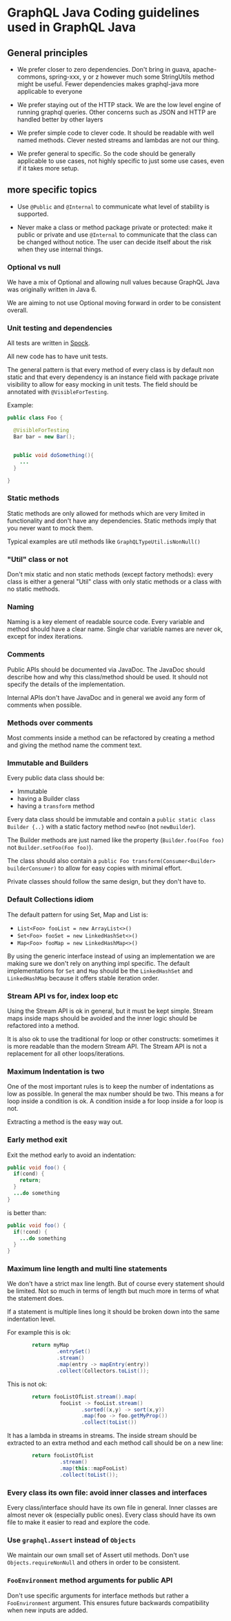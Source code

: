 # GraphQL Java Coding guidelines used in GraphQL Java


## General principles

- We prefer closer to zero dependencies. Don't bring in guava, apache-commons, spring-xxx, y or z however much some StringUtils method might be useful. Fewer dependencies makes graphql-java more applicable to everyone

- We prefer staying out of the HTTP stack. We are the low level engine of running graphql queries. Other concerns such as JSON and HTTP are handled better by other layers

- We prefer simple code to clever code. It should be readable with well named methods. Clever nested streams and lambdas are not our thing.

- We prefer general to specific. So the code should be generally applicable to use cases, not highly specific to just some use cases, even if it takes more setup.


## more specific topics

- Use `@Public` and `@Internal` to communicate what level of stability is supported. 

- Never make a class or method package private or protected: 
make it public or private and use `@Internal` to communicate that the class can be changed without notice. 
The user can decide itself about the risk when they use internal things.

### Optional vs null
We have a mix of Optional and allowing null values because GraphQL Java was originally written in Java 6.

We are aiming to not use Optional moving forward in order to be consistent overall.

### Unit testing and dependencies
All tests are written in [Spock](http://spockframework.org).

All new code has to have unit tests. 

The general pattern is that every method of every class is by default non static and that every dependency is an instance field with package private visibility 
to allow for easy mocking in unit tests. The field should be annotated with `@VisibleForTesting`.

Example:

```java
public class Foo {

  @VisibleForTesting
  Bar bar = new Bar();


  public void doSomething(){
    ...
  }

} 

```

### Static methods 
Static methods are only allowed for methods which are very limited in functionality and don't have any dependencies. 
Static methods imply that you never want to mock them.

Typical examples are util methods like `GraphQLTypeUtil.isNonNull()` 

### "Util" class or not
Don't mix static and non static methods (except factory methods): 
every class is either a general "Util" class with only static methods or a class with no static methods.


### Naming
Naming is a key element of readable source code. 
Every variable and method should have a clear name. Single char variable names are never ok, except for index iterations.

### Comments
Public APIs should be documented via JavaDoc. The JavaDoc should describe how and why this class/method should be used. It should not specify the details of the implementation.

Internal APIs don't have JavaDoc and in general we avoid any form of comments when possible.

### Methods over comments
Most comments inside a method can be refactored by creating a method and giving the method name the comment text.

### Immutable and Builders
Every public data class should be:

- Immutable 
- having a Builder class 
- having a `transform` method


Every data class should be immutable and contain a `public static class Builder {..}` with a static factory method `newFoo` (not `newBuilder`).

The Builder methods are just named like the property (`Builder.foo(Foo foo)` not `Builder.setFoo(Foo foo)`). 

The class should also contain a `public Foo transform(Consumer<Builder> builderConsumer)` to allow for easy copies with minimal effort.

Private classes should follow the same design, but they don't have to.

### Default Collections idiom

The default pattern for using Set, Map and List is:
- `List<Foo> fooList = new ArrayList<>()`
- `Set<Foo> fooSet = new LinkedHashSet<>()`
- `Map<Foo> fooMap = new LinkedHashMap<>()`

By using the generic interface instead of using an implementation we are making sure we 
don't rely on anything impl specific.
The default implementations for `Set` and `Map` should be the `LinkedHashSet` and `LinkedHashMap` 
because it offers stable iteration order.

### Stream API vs for, index loop etc
Using the Stream API is ok in general, but it must be kept simple. Stream maps inside 
maps should be avoided and the inner logic should be refactored into a method.   

It is also ok to use the traditional for loop or other constructs: sometimes it is more readable than
the modern Stream API. The Stream API is not a replacement for all other loops/iterations.


### Maximum Indentation is two
One of the most important rules is to keep the number of indentations as low as possible.
In general the max number should be two. This means a for loop inside a condition is ok.
A condition inside a for loop inside a for loop is not.

Extracting a method is the easy way out.

### Early method exit
Exit the method early to avoid an indentation:

```java
public void foo() {
  if(cond) {
    return;
  }
  ...do something
}
```
is better than:

```java
public void foo() {
  if(!cond) {
    ...do something
  }
}
```

### Maximum line length and multi line statements 

We don't have a strict max line length.
But of course every statement should be limited. Not so much in terms of length but much more in terms
of what the statement does.

If a statement is multiple lines long it should be broken down into the same indentation level. 

For example this is ok:
```java
        return myMap
                .entrySet()
                .stream()
                .map(entry -> mapEntry(entry))
                .collect(Collectors.toList());
```
This is not ok:
```java
        return fooListOfList.stream().map(
                 fooList -> fooList.stream()
                        .sorted((x,y) -> sort(x,y))
                        .map(foo -> foo.getMyProp())
                        .collect(toList())
```
It has a lambda in streams in streams. The inside stream should be extracted to an extra method and each
method call should be on a new line:
```java
        return fooListOfList
                 .stream()
                 .map(this::mapFooList)
                 .collect(toList());
```

### Every class its own file: avoid inner classes and interfaces
Every class/interface should have its own file in general. 
Inner classes are almost never ok (especially public ones). Every class should have its own file to make it easier to read and explore the code.

### Use `graphql.Assert` instead of `Objects`
We maintain our own small set of Assert util methods. Don't use `Objects.requireNonNull` and others in order
to be consistent.

### `FooEnvironment` method arguments for public API
Don't use specific arguments for interface methods but rather a `FooEnvironment` argument. This ensures future
backwards compatibility when new inputs are added.

